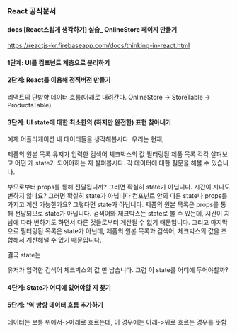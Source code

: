 ### React 공식문서 
#### docs [React스럽게 생각하기] 실습_ OnlineStore 페이지 만들기
https://reactjs-kr.firebaseapp.com/docs/thinking-in-react.html

#### 1단계: UI를 컴포넌트 계층으로 분리하기

#### 2단계: React를 이용해 정적버전 만들기
리액트의 단방향 데이터 흐름(아래로 내려간다. OnlineStore -> StoreTable -> ProductsTable)

#### 3단계: UI state에 대한 최소한의 (하지만 완전한) 표현 찾아내기<br>
예제 어플리케이션 내 데이터들을 생각해봅시다. 우리는 현재,

제품의 원본 목록
유저가 입력한 검색어
체크박스의 값
필터링된 제품 목록
각각 살펴보고 어떤 게 state가 되어야하는 지 살펴봅시다. 각 데이터에 대한 질문을 해볼 수 있습니다.

부모로부터 props를 통해 전달됩니까? 그러면 확실히 state가 아닙니다.
시간이 지나도 변하지 않나요? 그러면 확실히 state가 아닙니다
컴포넌트 안의 다른 state나 props를 가지고 계산 가능한가요? 그렇다면 state가 아닙니다.
제품의 원본 목록은 props를 통해 전달되므로 state가 아닙니다. 
검색어와 체크박스는 state로 볼 수 있는데, 시간이 지남에 따라 변하기도 하면서 다른 것들로부터 계산될 수 없기 때문입니다. 그리고 마지막으로 필터링된 목록은 state가 아닌데, 제품의 원본 목록과 검색어, 체크박스의 값을 조합해서 계산해낼 수 있기 때문입니다.

결국 state는

유저가 입력한 검색어
체크박스의 값
만 남습니다. 그럼 이 state를 어디에 두어야할까?
#### 4단계: State가 어디에 있어야할 지 찾기<br>

#### 5단계: '역'방향 데이터 흐름 추가하기
데이터는 보통 위에서->아래로 흐르는데, 
이 경우에는 아래->위로 흐르는 경우를 뜻함

